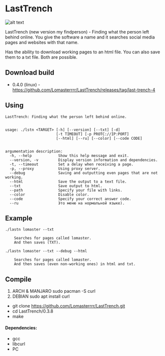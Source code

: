 # LastTrench
![alt text](https://i.imgur.com/DVA2JF2.png)


LastTrench (new version my findperson) - Finding what the person left behind online.
You give the software a name and it searches social media pages and websites with that name.

Has the ability to download working pages to an html file.
You can also save them to a txt file.
Both are possible.

## Download build
- 0.4.0 (linux) - https://github.com/Lomasterrrr/LastTrench/releases/tag/last-trench-4

## Using
```
LastTrench: Finding what the person left behind online.


usage: ./lstn <TARGET> [-h] [--version] [--txt] [-d]
                       [-t TIMEOUT] [-p PROTC://IP:PORT]
                       [--html] [--ru] [--color] [--code CODE]


argumentation description:
  -h, --help            Show this help message and exit.
  --version, -v         Display version information and dependencies.
  -t, --timeout         Set a delay when receiving a page.
  -p, --proxy           Using proxy server.
  --debug               Saving and outputting even pages that are not working.
  --html                Save the output to a text file.
  --txt                 Save output to html.
  --path                Specify your file with links.
  --color               Disable color.
  --code                Specify your correct answer code.
  --ru                  Это меню на нормальной языке).

```

## Example
```
./lastn lomaster --txt

    Searches for pages called lomaster.
    And then saves (TXT).
    
./lastn lomaster --txt --debug --html

    Searches for pages called lomaster.
    And then saves (even non-working ones) in html and txt.
```

## Compile
1. ARCH & MANJARO     sudo pacman -S curl
2. DEBIAN             sudo apt install curl


- git clone https://github.com/Lomasterrrr/LastTrench.git
- cd LastTrench/0.3.8
- make

#### Dependencies:
- gcc
- libcurl
- PC
